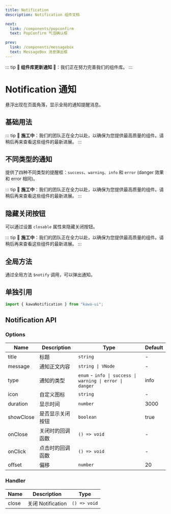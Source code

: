 ```yaml
---
title: Notification
description: Notification 组件文档

next: 
  link: /components/popconfirm
  text: PopConfirm 气泡确认框

prev:
  link: /components/messagebox
  text: MessageBox 消息弹出框
---
```


::: tip
**🚧 组件库更新通知 🚧**：我们正在努力完善我们的组件库。
:::

# Notification 通知

悬浮出现在页面角落，显示全局的通知提醒消息。

## 基础用法

::: tip
🔨 **施工中**：我们的团队正在全力以赴，以确保为您提供最高质量的组件。请稍后再来查看这些组件的最新进展。
:::

## 不同类型的通知

提供了四种不同类型的提醒框：`success`、`warning`、`info` 和 `error` (danger 效果和 error 相同)。

::: tip
🔨 **施工中**：我们的团队正在全力以赴，以确保为您提供最高质量的组件。请稍后再来查看这些组件的最新进展。
:::

## 隐藏关闭按钮

可以通过设置 `closable` 属性来隐藏关闭按钮。

::: tip
🔨 **施工中**：我们的团队正在全力以赴，以确保为您提供最高质量的组件。请稍后再来查看这些组件的最新进展。
:::

## 全局方法

通过全局方法 `$notify` 调用，可以弹出通知。

## 单独引用

```typescript
import { kawaNotification } from "kawa-ui";
```

## Notification API

### Options

| Name      | Description      | Type                                                     | Default |
| --------- | ---------------- | -------------------------------------------------------- | ------- |
| title     | 标题             | `string`                                                 | -       |
| message   | 通知正文内容     | `string \| VNode`                                        | -       |
| type      | 通知的类型       | `enum` - `info \| success \| warning \| error \| danger` | info    |
| icon      | 自定义图标       | `string`                                                 | -       |
| duration  | 显示时间         | `number`                                                 | 3000    |
| showClose | 是否显示关闭按钮 | `boolean`                                                | true    |
| onClose   | 关闭时的回调函数 | `() => void`                                             | -       |
| onClick   | 点击时的回调函数 | `() => void`                                             | -       |
| offset    | 偏移             | `number`                                                 | 20      |

### Handler

| Name  | Description       | Type         |
| ----- | ----------------- | ------------ |
| close | 关闭 Notification | `() => void` |
